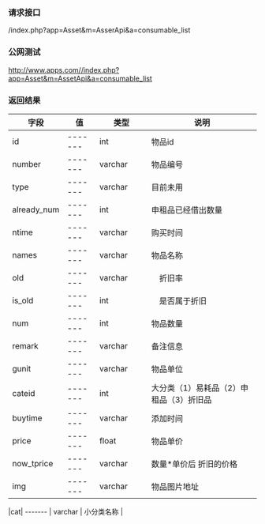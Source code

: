 ### **请求接口**
/index.php?app=Asset&m=AsserApi&a=consumable_list



### **公网测试**
http://www.apps.com//index.php?app=Asset&m=AssetApi&a=consumable_list



### **返回结果**
|字段        |值          |类型    |说明        |
| ---------  |--------    |-------- |--------  |
|id          |-------   |int    |物品id   |
|number      | -------     |varchar  |物品编号      |
|type        | -------    |varchar  |目前未用      |
|already_num | -------     |int  |申租品已经借出数量     |
|ntime       |  -------   |varchar     |  购买时间   |
|names       |-------     |varchar   |物品名称          |
|old         |   -------         |varchar　　|　折旧率 |
|is_old| -------   |int　|　是否属于折旧     |
|num |    -------         |int | 物品数量 |
|remark|  -------      | varchar   |  备注信息   |
|gunit|   -------        |  varchar | 物品单位|
|cateid|   -------       |  int  |  大分类（1）易耗品（2）申租品（3）折旧品|
|buytime|  -------        | varchar    |  添加时间   |
|price|   -------          |   float |  物品单价    |
|now_tprice        | -------     | varchar   | 数量*单价后 折旧的价格   |
|img|  -------         |   varchar  |  物品图片地址    |

|cat|  -------         |   varchar  |  小分类名称   |

